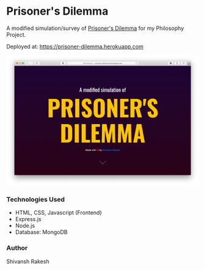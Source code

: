 # Prisoner's Dilemma
A modified simulation/survey of [Prisoner's Dilemma](https://en.wikipedia.org/wiki/Prisoner%27s_dilemma) for my Philosophy Project.

Deployed at: https://prisoner-dilemma.herokuapp.com

![](screenshot-min.png)

### Technologies Used
- HTML, CSS, Javascript (Frontend)
- Express.js
- Node.js
- Database: MongoDB

### Author
Shivansh Rakesh
